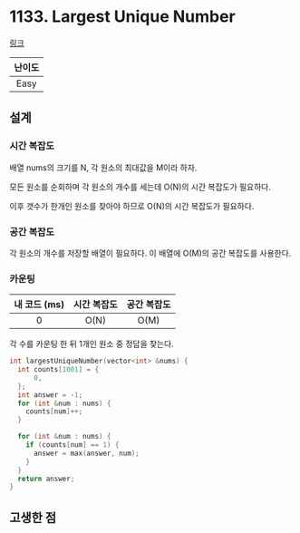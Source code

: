 # 1133. Largest Unique Number

[링크](https://leetcode.com/problems/largest-unique-number/description/)

| 난이도 |
| :----: |
|  Easy  |

## 설계

### 시간 복잡도

배열 nums의 크기를 N, 각 원소의 최대값을 M이라 하자.

모든 원소를 순회하며 각 원소의 개수를 세는데 O(N)의 시간 복잡도가 필요하다.

이후 갯수가 한개인 원소를 찾아야 하므로 O(N)의 시간 복잡도가 필요하다.

### 공간 복잡도

각 원소의 개수를 저장할 배열이 필요하다. 이 배열에 O(M)의 공간 복잡도를 사용한다.

### 카운팅

| 내 코드 (ms) | 시간 복잡도 | 공간 복잡도 |
| :----------: | :---------: | :---------: |
|      0       |    O(N)     |    O(M)     |

각 수를 카운팅 한 뒤 1개인 원소 중 정답을 찾는다.

```cpp
int largestUniqueNumber(vector<int> &nums) {
  int counts[1001] = {
      0,
  };
  int answer = -1;
  for (int &num : nums) {
    counts[num]++;
  }

  for (int &num : nums) {
    if (counts[num] == 1) {
      answer = max(answer, num);
    }
  }
  return answer;
}
```

## 고생한 점
